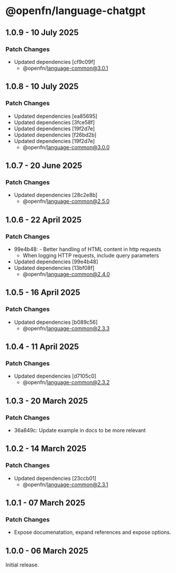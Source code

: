 # @openfn/language-chatgpt

## 1.0.9 - 10 July 2025

### Patch Changes

- Updated dependencies \[cf9c09f]
  - @openfn/language-common@3.0.1

## 1.0.8 - 10 July 2025

### Patch Changes

- Updated dependencies \[ea85695]
- Updated dependencies \[3fce58f]
- Updated dependencies \[19f2d7e]
- Updated dependencies \[f26bd2b]
- Updated dependencies \[19f2d7e]
  - @openfn/language-common@3.0.0

## 1.0.7 - 20 June 2025

### Patch Changes

- Updated dependencies \[28c2e8b]
  - @openfn/language-common@2.5.0

## 1.0.6 - 22 April 2025

### Patch Changes

- 99e4b48: - Better handling of HTML content in http requests
  - When logging HTTP requests, include query parameters
- Updated dependencies \[99e4b48]
- Updated dependencies \[13bf08f]
  - @openfn/language-common@2.4.0

## 1.0.5 - 16 April 2025

### Patch Changes

- Updated dependencies \[b089c56]
  - @openfn/language-common@2.3.3

## 1.0.4 - 11 April 2025

### Patch Changes

- Updated dependencies \[d7105c0]
  - @openfn/language-common@2.3.2

## 1.0.3 - 20 March 2025

### Patch Changes

- 36a849c: Update example in docs to be more relevant

## 1.0.2 - 14 March 2025

### Patch Changes

- Updated dependencies \[23ccb01]
  - @openfn/language-common@2.3.1

## 1.0.1 - 07 March 2025

### Patch Changes

- Expose documenatation, expand references and expose options.

## 1.0.0 - 06 March 2025

Initial release.
